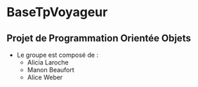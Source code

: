 # BaseTpVoyageur

## Projet de Programmation Orientée Objets 

* Le groupe est composé de : 
	* Alicia Laroche
	* Manon Beaufort
	* Alice Weber

